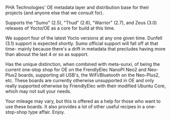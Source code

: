 PHA Technologies' OE metadata layer and distribution base for their projects (and anyone else that we consult for).

Supports the "Sumo" (2.5), "Thud" (2.6), "Warrior" (2.7), and Zeus (3.0) releases of Yocto/OE as a core for build at this time.  

We support four of the latest Yocto versions at any one given time.  Dunfell (3.1) support is expected shortly.  Sumo official support will fall off at that time- mainly because there's a drift in metadata that precludes having more than abouut the last 4 or so as support.

Has the unique distinction, when combined with meta-sunxi, of being the current one-stop shop for OE on the FrendlyElec NanoPI Neo2 and Neo-Plus2 boards, supporting all USB's, the WiFi/Bluetooth on the Neo-Plus2, etc.  These boards are currently otherwise unsupported in OE and only really supported otherwise by FriendlyElec with their modified Ubuntu Core, which may not suit your needs.

Your mileage may vary, but this is offered as a help for those who want to use these boards.
It also provides a lot of other useful recipes in a one-stop-shop type affair.  Enjoy.
